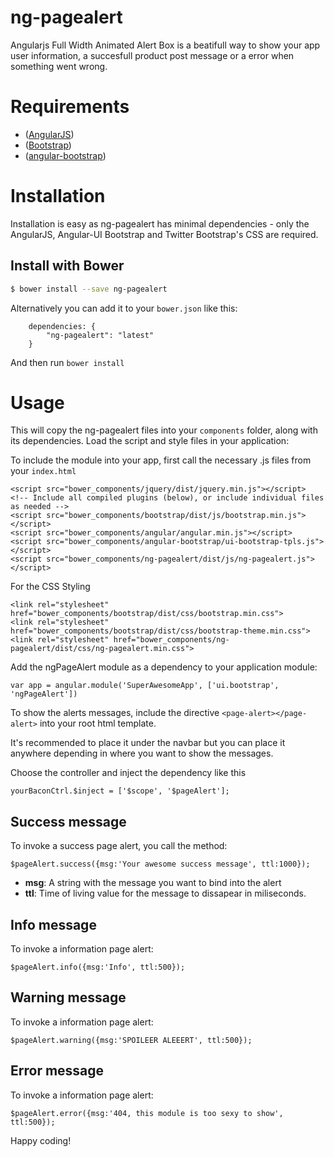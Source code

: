 # ng-pagealert
Angularjs Full Width Animated Alert Box is a beatifull way to show your app user information, a succesfull product post message or a error when something went wrong.

# Requirements

- ([AngularJS](http://code.angularjs.org/1.2.1/angular.js))
- ([Bootstrap](https://github.com/twbs/bootstrap))
- ([angular-bootstrap](https://github.com/angular-ui/bootstrap))

# Installation

Installation is easy as ng-pagealert has minimal dependencies - only the AngularJS, Angular-UI Bootstrap and Twitter Bootstrap's CSS are required.

## Install with Bower
```sh
$ bower install --save ng-pagealert
```
Alternatively you can add it to your `bower.json` like this:
```
    dependencies: {
        "ng-pagealert": "latest"
    }
```
And then run `bower install`

# Usage

This will copy the ng-pagealert files into your `components` folder, along with its dependencies. Load the script and style files in your application:

To include the module into your app, first call the necessary .js files from your `index.html`

```
<script src="bower_components/jquery/dist/jquery.min.js"></script>
<!-- Include all compiled plugins (below), or include individual files as needed -->
<script src="bower_components/bootstrap/dist/js/bootstrap.min.js"></script>
<script src="bower_components/angular/angular.min.js"></script>
<script src="bower_components/angular-bootstrap/ui-bootstrap-tpls.js"></script>
<script src="bower_components/ng-pagealert/dist/js/ng-pagealert.js"></script>
```
For the CSS Styling
```
<link rel="stylesheet" href="bower_components/bootstrap/dist/css/bootstrap.min.css">
<link rel="stylesheet" href="bower_components/bootstrap/dist/css/bootstrap-theme.min.css">
<link rel="stylesheet" href="bower_components/ng-pagealert/dist/css/ng-pagealert.min.css">
```

Add the ngPageAlert module as a dependency to your application module:

    var app = angular.module('SuperAwesomeApp', ['ui.bootstrap',
    'ngPageAlert'])

To show the alerts messages, include the directive `<page-alert></page-alert>` into your root html template.

It's recommended to place it under the navbar but you can place it anywhere depending in where you want to show the messages.

Choose the controller and inject the dependency like this

    yourBaconCtrl.$inject = ['$scope', '$pageAlert'];

## Success message
To invoke a success page alert, you call the method:

    $pageAlert.success({msg:'Your awesome success message', ttl:1000});

- **msg**: A string with the message you want to bind into the alert
- **ttl**: Time of living value for the message to dissapear in miliseconds.

## Info message
To invoke a information page alert:

    $pageAlert.info({msg:'Info', ttl:500});

## Warning message
To invoke a information page alert:

    $pageAlert.warning({msg:'SPOILEER ALEEERT', ttl:500});

## Error message
To invoke a information page alert:

    $pageAlert.error({msg:'404, this module is too sexy to show', ttl:500});

Happy coding!
